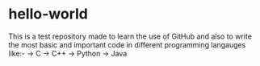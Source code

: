# hello-world
This is a test repository made to learn the use of GitHub and also to write the most basic and important code in different programming langauges like:-
-> C
-> C++
-> Python
-> Java
